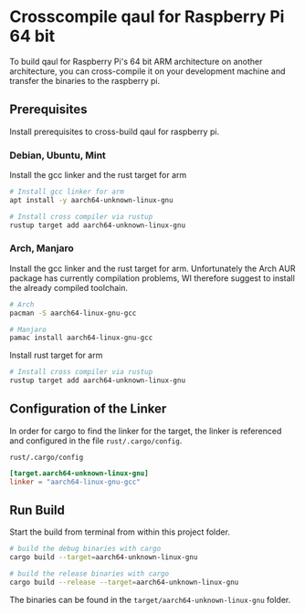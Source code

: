 # Crosscompile qaul for Raspberry Pi 64 bit

To build qaul for Raspberry Pi's 64 bit ARM architecture on another
architecture, you can cross-compile it on your development machine 
and transfer the binaries to the raspberry pi.

## Prerequisites

Install prerequisites to cross-build qaul for raspberry pi.

### Debian, Ubuntu, Mint

Install the gcc linker and the rust target for arm

```sh
# Install gcc linker for arm
apt install -y aarch64-unknown-linux-gnu

# Install cross compiler via rustup
rustup target add aarch64-unknown-linux-gnu
```

### Arch, Manjaro

Install the gcc linker and the rust target for arm.
Unfortunately the Arch AUR package has currently compilation problems, 
WI therefore suggest to install the already compiled toolchain.

```sh
# Arch
pacman -S aarch64-linux-gnu-gcc

# Manjaro
pamac install aarch64-linux-gnu-gcc
```

Install rust target for arm

```sh
# Install cross compiler via rustup
rustup target add aarch64-unknown-linux-gnu
```

## Configuration of the Linker

In order for cargo to find the linker for the target,
the linker is referenced and configured in the file `rust/.cargo/config`.

`rust/.cargo/config`

```toml
[target.aarch64-unknown-linux-gnu]
linker = "aarch64-linux-gnu-gcc"
```

## Run Build

Start the build from terminal from within this project folder.

```sh
# build the debug binaries with cargo
cargo build --target=aarch64-unknown-linux-gnu

# build the release binaries with cargo
cargo build --release --target=aarch64-unknown-linux-gnu
```

The binaries can be found in the `target/aarch64-unknown-linux-gnu` folder.
